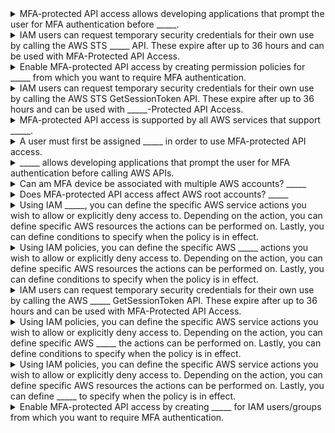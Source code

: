 <details>
	<summary>
		MFA-protected API access allows developing applications that prompt the user for MFA authentication before _____.
	</summary>
		calling AWS APIs
</details>

<details>
	<summary>
		IAM users can request temporary security credentials for their own use by calling the AWS STS _____ API. These expire after up to 36 hours and can be used with MFA-Protected API Access.
	</summary>
		GetSessionToken
</details>

<details>
	<summary>
		Enable MFA-protected API access by creating permission policies for _____ from which you want to require MFA authentication.
	</summary>
		IAM users/groups
</details>

<details>
	<summary>
		IAM users can request temporary security credentials for their own use by calling the AWS STS GetSessionToken API. These expire after up to 36 hours and can be used with _____-Protected API Access.
	</summary>
		MFA
</details>

<details>
	<summary>
		MFA-protected API access is supported by all AWS services that support _____.
	</summary>
		temporary security credentials
</details>

<details>
	<summary>
		A user must first be assigned _____ in order to use MFA-protected API access.
	</summary>
		a unique hardware or virtual MFA device
</details>

<details>
	<summary>
		_____ allows developing applications that prompt the user for MFA authentication before calling AWS APIs.
	</summary>
		MFA-protected API access
</details>

<details>
	<summary>
		Can am MFA device be associated with multiple AWS accounts? _____
	</summary>
		No
</details>

<details>
	<summary>
		Does MFA-protected API access affect AWS root accounts? _____
	</summary>
		No
</details>

<details>
	<summary>
		Using IAM _____, you can define the specific AWS service actions you wish to allow or explicitly deny access to. Depending on the action, you can define specific AWS resources the actions can be performed on. Lastly, you can define conditions to specify when the policy is in effect.
	</summary>
		policies
</details>

<details>
	<summary>
		Using IAM policies, you can define the specific AWS _____ actions you wish to allow or explicitly deny access to. Depending on the action, you can define specific AWS resources the actions can be performed on. Lastly, you can define conditions to specify when the policy is in effect.
	</summary>
		service
</details>

<details>
	<summary>
		IAM users can request temporary security credentials for their own use by calling the AWS _____ GetSessionToken API. These expire after up to 36 hours and can be used with MFA-Protected API Access.
	</summary>
		STS
</details>

<details>
	<summary>
		Using IAM policies, you can define the specific AWS service actions you wish to allow or explicitly deny access to. Depending on the action, you can define specific AWS _____ the actions can be performed on. Lastly, you can define conditions to specify when the policy is in effect.
	</summary>
		resources
</details>

<details>
	<summary>
		Using IAM policies, you can define the specific AWS service actions you wish to allow or explicitly deny access to. Depending on the action, you can define specific AWS resources the actions can be performed on. Lastly, you can define _____ to specify when the policy is in effect.
	</summary>
		conditions
</details>

<details>
	<summary>
		Enable MFA-protected API access by creating _____ for IAM users/groups from which you want to require MFA authentication.
	</summary>
		permission policies
</details>

